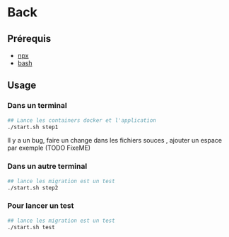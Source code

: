 # Back

## Prérequis

* [npx](https://www.npmjs.com/package/npx)
* [bash](https://www.gnu.org/software/bash/manual/bash.html)

## Usage

### Dans un terminal 
```bash
## Lance les containers docker et l'application
./start.sh step1
```

Il y a un bug, faire un change dans les fichiers souces , ajouter un espace par exemple (TODO FixeME)

### Dans un autre terminal
```bash
## lance les migration est un test
./start.sh step2
```

### Pour lancer un test
```bash
## lance les migration est un test
./start.sh test
```